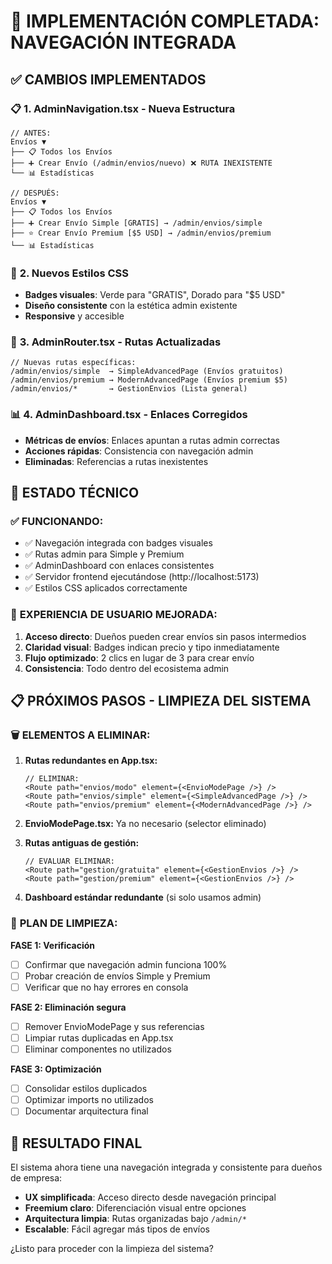 # 🚀 IMPLEMENTACIÓN COMPLETADA: NAVEGACIÓN INTEGRADA

## ✅ **CAMBIOS IMPLEMENTADOS**

### 📋 **1. AdminNavigation.tsx - Nueva Estructura**

```tsx
// ANTES:
Envíos ▼
├── 📋 Todos los Envíos
├── ➕ Crear Envío (/admin/envios/nuevo) ❌ RUTA INEXISTENTE
└── 📊 Estadísticas

// DESPUÉS:
Envíos ▼
├── 📋 Todos los Envíos
├── ➕ Crear Envío Simple [GRATIS] → /admin/envios/simple
├── ⭐ Crear Envío Premium [$5 USD] → /admin/envios/premium
└── 📊 Estadísticas
```

### 🎨 **2. Nuevos Estilos CSS**

- **Badges visuales**: Verde para "GRATIS", Dorado para "$5 USD"
- **Diseño consistente** con la estética admin existente
- **Responsive** y accesible

### 🔀 **3. AdminRouter.tsx - Rutas Actualizadas**

```tsx
// Nuevas rutas específicas:
/admin/envios/simple  → SimpleAdvancedPage (Envíos gratuitos)
/admin/envios/premium → ModernAdvancedPage (Envíos premium $5)
/admin/envios/*       → GestionEnvios (Lista general)
```

### 📊 **4. AdminDashboard.tsx - Enlaces Corregidos**

- **Métricas de envíos**: Enlaces apuntan a rutas admin correctas
- **Acciones rápidas**: Consistencia con navegación admin
- **Eliminadas**: Referencias a rutas inexistentes

## 🔧 **ESTADO TÉCNICO**

### ✅ **FUNCIONANDO:**

- ✅ Navegación integrada con badges visuales
- ✅ Rutas admin para Simple y Premium
- ✅ AdminDashboard con enlaces consistentes
- ✅ Servidor frontend ejecutándose (http://localhost:5173)
- ✅ Estilos CSS aplicados correctamente

### 🎯 **EXPERIENCIA DE USUARIO MEJORADA:**

1. **Acceso directo**: Dueños pueden crear envíos sin pasos intermedios
2. **Claridad visual**: Badges indican precio y tipo inmediatamente
3. **Flujo optimizado**: 2 clics en lugar de 3 para crear envío
4. **Consistencia**: Todo dentro del ecosistema admin

## 📋 **PRÓXIMOS PASOS - LIMPIEZA DEL SISTEMA**

### 🗑️ **ELEMENTOS A ELIMINAR:**

1. **Rutas redundantes en App.tsx:**

   ```tsx
   // ELIMINAR:
   <Route path="envios/modo" element={<EnvioModePage />} />
   <Route path="envios/simple" element={<SimpleAdvancedPage />} />
   <Route path="envios/premium" element={<ModernAdvancedPage />} />
   ```

2. **EnvioModePage.tsx:** Ya no necesario (selector eliminado)

3. **Rutas antiguas de gestión:**

   ```tsx
   // EVALUAR ELIMINAR:
   <Route path="gestion/gratuita" element={<GestionEnvios />} />
   <Route path="gestion/premium" element={<GestionEnvios />} />
   ```

4. **Dashboard estándar redundante** (si solo usamos admin)

### 🧹 **PLAN DE LIMPIEZA:**

**FASE 1: Verificación**

- [ ] Confirmar que navegación admin funciona 100%
- [ ] Probar creación de envíos Simple y Premium
- [ ] Verificar que no hay errores en consola

**FASE 2: Eliminación segura**

- [ ] Remover EnvioModePage y sus referencias
- [ ] Limpiar rutas duplicadas en App.tsx
- [ ] Eliminar componentes no utilizados

**FASE 3: Optimización**

- [ ] Consolidar estilos duplicados
- [ ] Optimizar imports no utilizados
- [ ] Documentar arquitectura final

## 🎉 **RESULTADO FINAL**

El sistema ahora tiene una navegación integrada y consistente para dueños de empresa:

- **UX simplificada**: Acceso directo desde navegación principal
- **Freemium claro**: Diferenciación visual entre opciones
- **Arquitectura limpia**: Rutas organizadas bajo `/admin/*`
- **Escalable**: Fácil agregar más tipos de envíos

¿Listo para proceder con la limpieza del sistema?
